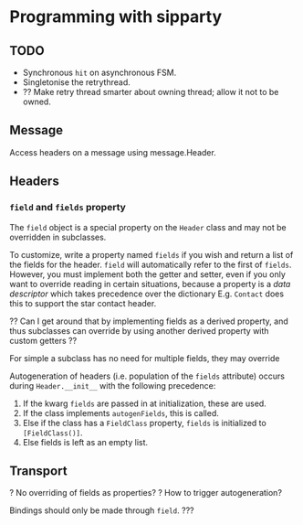 # Programming with sipparty #

## TODO ##

-   Synchronous `hit` on asynchronous FSM. 
-   Singletonise the retrythread. 
-   ?? Make retry thread smarter about owning thread; allow it not to be owned.

## Message ##

Access headers on a message using message.<type>Header.

## Headers ##

### `field` and `fields` property ###

The `field` object is a special property on the `Header` class and may not be overridden in subclasses. 

To customize, write a property named  `fields` if you wish and return a list of the fields for the header. `field` will automatically refer to the first of `fields`. However, you must implement both the getter and setter, even if you only want to override reading in certain situations, because a property is a *data descriptor* which takes precedence over the dictionary   E.g. `Contact` does this to support the star contact header.

?? Can I get around that by implementing fields as a derived property, and thus subclasses can override by using another derived property with custom getters ??

For simple a subclass has no need for multiple fields, they may override 

Autogeneration of headers (i.e. population of the `fields` attribute) occurs during `Header.__init__` with the following precedence:

1. If the kwarg `fields` are passed in at initialization, these are used.
1. If the class implements `autogenFields`, this is called.
2. Else if the class has a `FieldClass` property, `fields` is initialized to `[FieldClass()]`.
3. Else fields is left as an empty list.

## Transport ##



? No overriding of fields as properties?
? How to trigger autogeneration?

Bindings should only be made through `field`. ???
